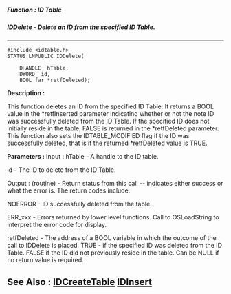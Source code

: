 ##### Function : ID Table
##### IDDelete - Delete an ID from the specified ID Table.
---
```
#include <idtable.h>
STATUS LNPUBLIC IDDelete(

	DHANDLE  hTable,
	DWORD  id,
	BOOL far *retfDeleted);
```
**Description :**

This function deletes an ID from the specified ID Table.  It returns a BOOL 
value in the *retfInserted parameter indicating whether or not the note ID was 
successfully deleted from the ID Table.  If the specified ID does not initially 
reside in the table, FALSE is returned in the *retfDeleted parameter.  This 
function also sets the IDTABLE_MODIFIED flag if the ID was successfully 
deleted, that is if the returned *retfDeleted value is TRUE.

**Parameters :**
Input :
hTable  -  A handle to the ID table.

id  -  The ID to delete from the ID Table.

Output :
(routine)  -  Return status from this call -- indicates either success or what the error is. The return codes include:

NOERROR - ID successfully deleted from the table.

ERR_xxx - Errors returned by lower level functions.  Call to OSLoadString to interpret the error code for display.


retfDeleted  -  The address of a BOOL variable in which the outcome of the call to IDDelete is placed.   TRUE - if the specified ID was deleted from the ID Table. FALSE if the ID did not previously reside in the table.  Can be NULL if no return value is required.


**See Also :**
[IDCreateTable](/domino-c-api-docs/reference/Func/IDCreateTable)
[IDInsert](/domino-c-api-docs/reference/Func/IDInsert)
---
